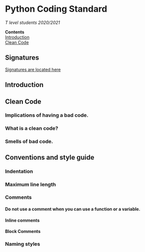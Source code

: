 # Python Coding Standard
*T level students 2020/2021*<br />

**Contents**<br />
[Introduction](TLEVEL-2021-22-CodingStandards.md#introduction)<br />
[Clean Code]()<br />

## Signatures
[Signatures are located here](standards-signatures.md)

## Introduction

## Clean Code
### Implications of having a bad code.
### What is a clean code?
### Smells of bad code.

## Conventions and style guide
### Indentation
### Maximum line length
### Comments
#### Do not use a comment when you can use a function or a variable.
#### Inline comments
#### Block Comments
### Naming styles
